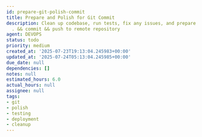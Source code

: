 ```yaml
---
id: prepare-git-polish-commit
title: Prepare and Polish for Git Commit
description: Clean up codebase, run tests, fix any issues, and prepare for git add
  . && commit && push to remote repository
agent: DEVOPS
status: todo
priority: medium
created_at: '2025-07-23T19:13:04.245983+00:00'
updated_at: '2025-07-24T05:13:04.245985+00:00'
due_date: null
dependencies: []
notes: null
estimated_hours: 6.0
actual_hours: null
assignee: null
tags:
- git
- polish
- testing
- deployment
- cleanup
---
```


